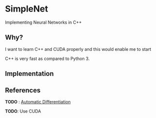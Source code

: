 # SimpleNet

Implementing Neural Networks in C++

## Why?

I want to learn C++ and CUDA properly and this would enable me to start

C++ is very fast as compared to Python 3.

## Implementation


## References

**TODO** : [Automatic Differentiation](https://en.wikipedia.org/wiki/Automatic_differentiation#:~:text=Automatic%20differentiation%20exploits%20the%20fact,%2C%20cos%2C%20etc.)

**TODO**: Use CUDA
